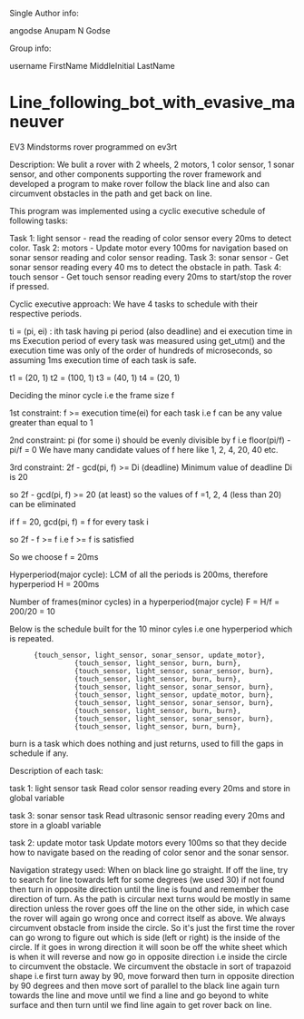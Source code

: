 Single Author info:

angodse Anupam N Godse

Group info:

username FirstName MiddleInitial LastName

# Line_following_bot_with_evasive_maneuver
EV3 Mindstorms rover programmed on ev3rt

Description:
We bulit a rover with 2 wheels, 2 motors, 1 color sensor, 1 sonar sensor, and other components supporting the rover framework and developed a program to make rover follow the black line and also can circumvent obstacles in the path and get back on line.

This program was implemented using a cyclic executive schedule of following tasks:

Task 1: light sensor - read the reading of color sensor every 20ms to detect color.
Task 2: motors - Update motor every 100ms for navigation based on sonar sensor reading and color sensor reading.
Task 3: sonar sensor - Get sonar sensor reading every 40 ms to detect the obstacle in path.
Task 4: touch sensor - Get touch sensor reading every 20ms to start/stop the rover if pressed.


Cyclic executive approach:
We have 4 tasks to schedule with their respective periods.

ti = (pi, ei) : ith task having pi period (also deadline) and ei execution time in ms 
Execution period of every task was measured using get_utm() and the execution time was only of the order of hundreds of microseconds, so assuming 1ms execution time of each task is safe.

t1 = (20, 1)
t2 = (100, 1)
t3 = (40, 1)
t4 = (20, 1)

Deciding the minor cycle i.e the frame size f

1st constraint: f >= execution time(ei) for each task  i.e f can be any value greater than equal to 1

2nd constraint: pi (for some i) should be evenly divisible by f i.e floor(pi/f) - pi/f = 0
We have many candidate values of f here like 1, 2, 4, 20, 40 etc.

3rd constraint: 2f - gcd(pi, f) >= Di (deadline)
Minimum value of deadline Di is 20

so 2f - gcd(pi, f) >= 20 (at least) so the values of f =1, 2, 4 (less than 20) can be eliminated

if f = 20, gcd(pi, f) = f for every task i

so 2f - f >= f i.e f >= f is satisfied

So we choose f = 20ms

Hyperperiod(major cycle): LCM of all the periods is 200ms, therefore hyperperiod H = 200ms

Number of frames(minor cycles) in a hyperperiod(major cycle) F = H/f = 200/20 = 10

Below is the schedule built for the 10 minor cyles i.e one hyperperiod which is repeated.

          {touch_sensor, light_sensor, sonar_sensor, update_motor}, 
					{touch_sensor, light_sensor, burn, burn}, 
					{touch_sensor, light_sensor, sonar_sensor, burn}, 
					{touch_sensor, light_sensor, burn, burn}, 
					{touch_sensor, light_sensor, sonar_sensor, burn},
					{touch_sensor, light_sensor, update_motor, burn}, 
					{touch_sensor, light_sensor, sonar_sensor, burn},
					{touch_sensor, light_sensor, burn, burn}, 
					{touch_sensor, light_sensor, sonar_sensor, burn},
					{touch_sensor, light_sensor, burn, burn},
          
          
burn is a task which does nothing and just returns, used to fill the gaps in schedule if any.


Description of each task:

task 1: light sensor task
Read color sensor reading every 20ms and store in global variable

task 3: sonar sensor task
Read ultrasonic sensor reading every 20ms and store in a gloabl variable

task 2: update motor task
Update motors every 100ms so that they decide how to navigate based on the reading of color senor and the sonar sensor. 

Navigation strategy used:
When on black line go straight.
If off the line, try to search for line towards left for some degrees (we used 30) if not found then turn in opposite direction until the line is found and remember the direction of turn. As the path is circular next turns would be mostly in same direction unless the rover goes off the line on the other side, in which case the rover will again go wrong once and correct itself as above.
We always circumvent obstacle from inside the circle. So it's just the first time the rover can go wrong to figure out which is side (left or right) is the inside of the circle. If it goes in wrong direction it will soon be off the white sheet which is when it will reverse and now go in opposite direction i.e inside the circle to circumvent the obstacle. 
We circumvent the obstacle in sort of trapazoid shape i.e first turn away by 90, move forward then turn in opposite direction by 90 degrees and then move sort of parallel to the black line again turn towards the line and move until we find a line and go beyond to white surface and then turn until we find line again to get rover back on line.
